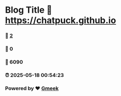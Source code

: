 # Blog Title :link: https://chatpuck.github.io 
### :page_facing_up: [2](https://chatpuck.github.io/tag.html) 
### :speech_balloon: 0 
### :hibiscus: 6090 
### :alarm_clock: 2025-05-18 00:54:23 
### Powered by :heart: [Gmeek](https://github.com/Meekdai/Gmeek)
